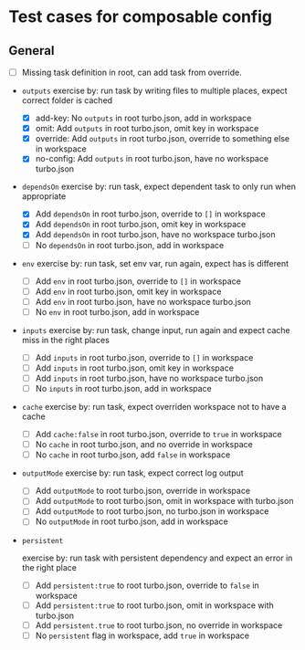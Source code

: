 # Test cases for composable config

## General

- [ ] Missing task definition in root, can add task from override.

- `outputs`
  exercise by: run task by writing files to multiple places, expect correct folder is cached

  - [x] add-key: No `outputs` in root turbo.json, add in workspace
  - [x] omit: Add `outputs` in root turbo.json, omit key in workspace
  - [x] override: Add `outputs` in root turbo.json, override to something else in workspace
  - [x] no-config: Add `outputs` in root turbo.json, have no workspace turbo.json

- `dependsOn`
  exercise by: run task, expect dependent task to only run when appropriate

  - [x] Add `dependsOn` in root turbo.json, override to `[]` in workspace
  - [x] Add `dependsOn` in root turbo.json, omit key in workspace
  - [x] Add `dependsOn` in root turbo.json, have no workspace turbo.json
  - [ ] No `dependsOn` in root turbo.json, add in workspace

- `env`
  exercise by: run task, set env var, run again, expect has is different

  - [ ] Add `env` in root turbo.json, override to `[]` in workspace
  - [ ] Add `env` in root turbo.json, omit key in workspace
  - [ ] Add `env` in root turbo.json, have no workspace turbo.json
  - [ ] No `env` in root turbo.json, add in workspace

- `inputs`
  exercise by: run task, change input, run again and expect cache miss in the right places

  - [ ] Add `inputs` in root turbo.json, override to `[]` in workspace
  - [ ] Add `inputs` in root turbo.json, omit key in workspace
  - [ ] Add `inputs` in root turbo.json, have no workspace turbo.json
  - [ ] No `inputs` in root turbo.json, add in workspace

- `cache`
  exercise by: run task, expect overriden workspace not to have a cache

  - [ ] Add `cache:false` in root turbo.json, override to `true` in workspace
  - [ ] No `cache` in root turbo.json, and no override in workspace
  - [ ] No `cache` in root turbo.json, add `false` in workspace

- `outputMode`
  exercise by: run task, expect correct log output

  - [ ] Add `outputMode` to root turbo.json, override in workspace
  - [ ] Add `outputMode` to root turbo.json, omit in workspace with turbo.json
  - [ ] Add `outputMode` to root turbo.json, no turbo.json in workspace
  - [ ] No `outputMode` in root turbo.json, add in workspace

- `persistent`

  exercise by: run task with persistent dependency and expect an error in the right place

  - [ ] Add `persistent:true` to root turbo.json, override to `false` in workspace
  - [ ] Add `persistent:true` to root turbo.json, omit in workspace with turbo.json
  - [ ] Add `persistent.true` to root turbo.json, no override in workspace
  - [ ] No `persistent` flag in workspace, add `true` in workspace
